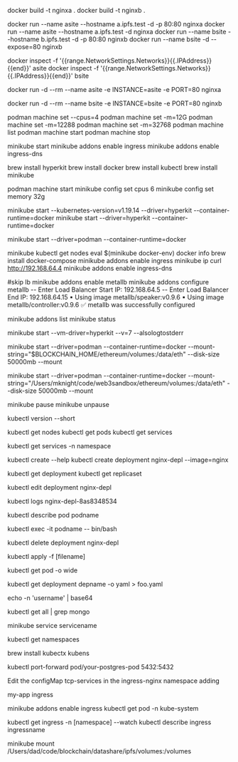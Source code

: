 
docker build -t nginxa .
docker build -t nginxb .


docker run --name asite --hostname a.ipfs.test -d -p 80:80 nginxa
docker run --name asite --hostname a.ipfs.test -d nginxa
docker run --name bsite --hostname b.ipfs.test -d -p 80:80 nginxb
docker run --name bsite -d --expose=80 nginxb

docker inspect -f '{{range.NetworkSettings.Networks}}{{.IPAddress}}{{end}}' asite
docker inspect -f '{{range.NetworkSettings.Networks}}{{.IPAddress}}{{end}}' bsite


docker run -d --rm --name asite -e INSTANCE=asite -e PORT=80 nginxa 

docker run -d --rm --name bsite -e INSTANCE=bsite -e PORT=80 nginxb 

podman machine set --cpus=4
podman machine set -m=12G
podman machine set -m=12288
podman machine set -m=32768
podman machine list
podman machine start
podman machine stop

minikube start
minikube addons enable ingress
minikube addons enable ingress-dns


brew install hyperkit
brew install docker
brew install kubectl
brew install minikube


podman machine start
minikube config set cpus 6
minikube config set memory 32g

minikube start --kubernetes-version=v1.19.14 --driver=hyperkit --container-runtime=docker
minikube start --driver=hyperkit --container-runtime=docker

minikube start --driver=podman --container-runtime=docker

minikube kubectl get nodes
eval $(minikube docker-env)
docker info
brew install docker-compose
minikube addons enable ingress
minikube ip
curl http://192.168.64.4
minikube addons enable ingress-dns

#skip lb
minikube addons enable metallb
minikube addons configure metallb
-- Enter Load Balancer Start IP: 192.168.64.5
-- Enter Load Balancer End IP: 192.168.64.15
    ▪ Using image metallb/speaker:v0.9.6
    ▪ Using image metallb/controller:v0.9.6
✅  metallb was successfully configured

minikube addons list
minikube status

minikube start --vm-driver=hyperkit  --v=7 --alsologtostderr



minikube start --driver=podman --container-runtime=docker --mount-string="$BLOCKCHAIN_HOME/ethereum/volumes:/data/eth"  --disk-size 50000mb --mount

minikube start --driver=podman --container-runtime=docker --mount-string="/Users/mknight/code/web3sandbox/ethereum/volumes:/data/eth"  --disk-size 50000mb --mount


minikube pause
minikube unpause

kubectl version --short


kubectl get nodes
kubectl get pods
kubectl get services

kubectl get services -n namespace

kubectl create --help
kubectl create deployment nginx-depl --image=nginx

kubectl get deployment
kubectl get replicaset

kubectl edit deployment nginx-depl


kubectl logs nginx-depl-8as8348534

kubectl describe pod podname

kubectl exec -it podname -- bin/bash

kubectl delete deployment nginx-depl


kubectl apply -f [filename]

kubectl get pod -o wide

kubectl get deployment depname -o yaml > foo.yaml

echo -n 'username' | base64

kubectl get all | grep mongo

minikube service  servicename

kubectl get namespaces

brew install kubectx 
kubens

kubectl port-forward pod/your-postgres-pod 5432:5432


Edit the configMap tcp-services in the ingress-nginx namespace adding

my-app ingress

minikube addons enable ingress
kubectl get pod -n kube-system

kubectl get ingress -n [namespace] --watch
kubectl describe ingress ingressname

minikube mount /Users/dad/code/blockchain/datashare/ipfs/volumes:/volumes


